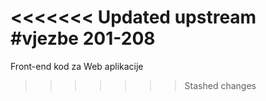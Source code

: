 <<<<<<< Updated upstream
#vjezbe 201-208
=======
Front-end kod za Web aplikacije
>>>>>>> Stashed changes
